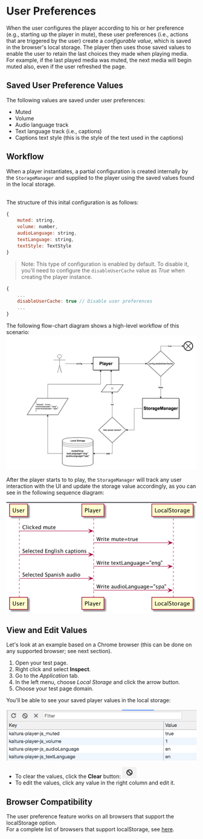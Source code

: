 # User Preferences  

When the user configures the player according to his or her preference (e.g., starting up the player in mute), these user preferences (i.e., actions that are triggered by the user) create a *configurable value*,  which is saved in the browser's local storage. The player then uses those saved values to enable the user to retain the last choices they made when playing media.
<br>For example, if the last played media was muted, the next media will begin muted also, even if the user refreshed the page.

## Saved User Preference Values

The following values are saved under user preferences:
* Muted
* Volume
* Audio language track
* Text language track (i.e., captions)
* Captions text style (this is the style of the text used in the captions)

## Workflow  

When a player instantiates, a partial configuration is created internally by the `StorageManager` and supplied to the player using the saved values found in the local storage.

<br>The structure of this inital configuration is as follows:
```js
{
	muted: string,
	volume: number,
	audioLanguage: string,
	textLanguage: string,
	textStyle: TextStyle
}
```
>Note: This type of configuration is enabled by default. To disable it, you'll need to configure the `disableUserCache` value as *True* when creating the player instance.

```js
{
	...
	disableUserCache: true // Disable user preferences
	...
}
```
The following flow-chart diagram shows a high-level workflow of this scenario:
![setup-flow-local-storage](./images/setup-flow-local-storage.jpg)

After the player starts to to play, the `StorageManager` will track any user interaction with the UI and update the storage value accordingly, as you can see in the following sequence diagram:
<br><br>
![save-value-flow-local-storage](./images/save-value-flow-local-storage.png)


## View and Edit Values  
Let's look at an example based on a Chrome browser (this can be done on any supported browser; see next section).

1. Open your test page.
2. Right click and select **Inspect**.
3. Go to the _Application_ tab.
4. In the left menu, choose _Local Storage_ and click the arrow button.
5. Choose your test page domain.

You'll be able to see your saved player values in the local storage:
<br><br>
![chrome-local-storage](./images/chrome-local-storage.png)

* To clear the values, click the **Clear** button:
![clear-button-local-storage](./images/clear-button-local-storage.png)
* To edit the values, click any value in the right column and edit it.

## Browser Compatibility  

The user preference feature works on all browsers that support the localStorage option.
<br>For a complete list of browsers that support localStorage, see [here](https://developer.mozilla.org/en-US/docs/Web/API/Window/localStorage).

